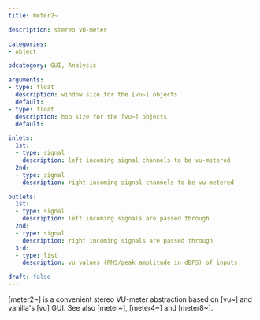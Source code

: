 ```yaml
---
title: meter2~

description: stereo VU-meter

categories:
- object

pdcategory: GUI, Analysis

arguments:
- type: float
  description: window size for the [vu~] objects
  default:
- type: float
  description: hop size for the [vu~] objects
  default:

inlets:
  1st:
  - type: signal
    description: left incoming signal channels to be vu-metered
  2nd:
  - type: signal
    description: right incoming signal channels to be vu-metered

outlets:
  1st:
  - type: signal
    description: left incoming signals are passed through
  2nd:
  - type: signal
    description: right incoming signals are passed through
  3rd:
  - type: list
    description: vu values (RMS/peak amplitude in dBFS) of inputs

draft: false
---
```


[meter2~] is a convenient stereo VU-meter abstraction based on [vu~] and vanilla's [vu] GUI. See also [meter~], [meter4~] and [meter8~].

